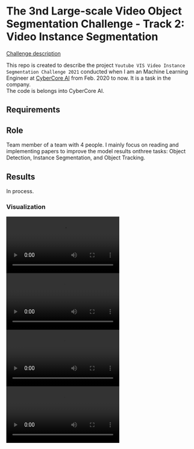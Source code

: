 # The 3nd Large-scale Video Object Segmentation Challenge - Track 2: Video Instance Segmentation

[Challenge description](https://competitions.codalab.org/competitions/28988#learn_the_details)

This repo is created to describe the project `Youtube VIS Video Instance Segmentation Challenge 2021` conducted when I am an Machine Learning Engineer at [CyberCore AI](https://cybercore.co.jp/) from Feb. 2020 to now. It is a task in the company. <br/>
The code is belongs into CyberCore AI. 

## Requirements <br/>
## Role
Team member of a team with 4 people. I mainly focus on reading and implementing papers to improve the model results onthree tasks:  Object Detection, Instance Segmentation, and Object Tracking.
## Results
In process.
### Visualization
![Watch the video](videos/test_1.mp4)
![Watch the video](videos/test_2.mp4)
![Watch the video](videos/test_3.mp4)
![Watch the video](videos/test_4.mp4)

